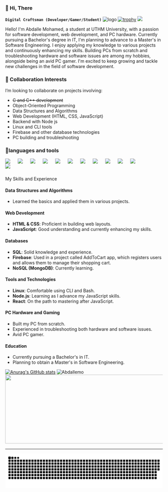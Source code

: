 ### 👋 Hi, There
**`Digital Craftsman (Developer/Gamer/Student)`**
![logo](https://user-images.githubusercontent.com/90236635/232446433-d5540fa2-fe28-4bb8-b929-cdb51fe61336.gif)
[![trophy](https://github-profile-trophy.vercel.app/?username=Abdallemo&title=Stars,Followers,Commits,Repositories,MultipleLang,PullRequest&theme=onedark)](https://github.com/ryo-ma/github-profile-trophy)
![](https://komarev.com/ghpvc/?username=Abdalle-mohamed&base=120&abbreviated=true)

Hello! I'm Abdalle Mohamed, a student at UTHM University, with a passion for software development, 
web development, and PC hardware. Currently pursuing a Bachelor's degree in IT, I'm planning to advance to a Master's 
in Software Engineering. I enjoy applying my knowledge to various projects and continuously enhancing my skills. 
Building PCs from scratch and troubleshooting hardware and software issues are among my hobbies, alongside being an avid PC gamer.
I'm excited to keep growing and tackle new challenges in the field of software development.

### 💞️ Collaboration Interests
I’m looking to collaborate on projects involving:

- ~~C and C++ development~~
- Object-Oriented Programming
- Data Structures and Algorithms
- Web Development (HTML, CSS, JavaScript)
- Backend with Node js 
- Linux and CLI tools
- Firebase and other database technologies
- PC building and troubleshooting
  
### 🧰languages and tools


<img src="https://cdn.jsdelivr.net/gh/devicons/devicon@latest/icons/javascript/javascript-original.svg" width="30px" style="padding-right:10px;" align="left"/>
<img src="https://cdn.jsdelivr.net/gh/devicons/devicon@latest/icons/cplusplus/cplusplus-original.svg" width="30px" style="padding-right:10px;" align="left" />
<img src="https://cdn.jsdelivr.net/gh/devicons/devicon@latest/icons/c/c-original.svg" width="30px" style="padding-right:10px;" align="left" /> 
<img src="https://cdn.jsdelivr.net/gh/devicons/devicon@latest/icons/html5/html5-original.svg" width="30px" style="padding-right:10px;" align="left" /> 
<img src="https://cdn.jsdelivr.net/gh/devicons/devicon@latest/icons/css3/css3-original.svg" width="30px" style="padding-right:10px;" align="left" />  
<img src="https://cdn.jsdelivr.net/gh/devicons/devicon@latest/icons/bash/bash-original.svg" width="30px" style="padding-right:10px;" align="left" /> 
<img src="https://cdn.jsdelivr.net/gh/devicons/devicon@latest/icons/react/react-original-wordmark.svg" width="30px" style="padding-right:10px;" align="left" />
<img src="https://cdn.jsdelivr.net/gh/devicons/devicon@latest/icons/linux/linux-original.svg" width="30px" style="padding-right:10px;" align="left" />
<img src="https://cdn.jsdelivr.net/gh/devicons/devicon@latest/icons/java/java-original-wordmark.svg" width="30px" style="padding-right:10px;" align="left" />
<img src="https://cdn.jsdelivr.net/gh/devicons/devicon@latest/icons/firebase/firebase-original-wordmark.svg" width="30px" style="padding-right:10px;" align="left" />
<img src="https://cdn.jsdelivr.net/gh/devicons/devicon@latest/icons/mongodb/mongodb-original.svg" width="30px" style="padding-right:40px;" align="left" />
<img src="https://cdn.jsdelivr.net/gh/devicons/devicon@latest/icons/python/python-original.svg" width="30px" style="padding-right:10px;" align="left" />      
<br>

# 
          

<!--details-->
  <summary>My Skills and Experience</summary>
  
  #### Data Structures and Algorithms
  - Learned the basics and applied them in various projects.

  #### Web Development
  - **HTML & CSS**: Proficient in building web layouts.
  - **JavaScript**: Good understanding and currently enhancing my skills.

  #### Databases
  - **SQL**: Solid knowledge and experience.
  - **Firebase**: Used in a project called AddToCart app, which registers users and allows them to manage their shopping cart.
  - **NoSQL (MongoDB)**: Currently learning.

  #### Tools and Technologies
  - **Linux**: Comfortable using CLI and Bash.
  - **Node.js**: Learning as I advance my JavaScript skills.
  - **React**: On the path to mastering after JavaScript.

  #### PC Hardware and Gaming
  - Built my PC from scratch.
  - Experienced in troubleshooting both hardware and software issues.
  - Avid PC gamer.

  #### Education
  - Currently pursuing a Bachelor's in IT.
  - Planning to obtain a Master's in Software Engineering.

[![Anurag's GitHub stats](https://github-readme-stats.vercel.app/api?username=Abdallemo&show_icons=true&theme=gruvbox)](https://github.com/Abdallemo/github-readme-stats)
<img  src="https://github-readme-stats.vercel.app/api/top-langs?username=Abdallemo&langs_count=5&show_icons=true&locale=en&layout=donut&theme=gruvbox&size_weight=1&count_weight=0" alt="Abdallemo" />
<img width="800" height="220" src="https://streak-stats.demolab.com?user=Abdallemo&theme=highcontrast&hide_border=true&border_radius=5&card_width=800">
<!--/details-->

---
<picture>
  <source media="(prefers-color-scheme: dark)" srcset="https://raw.githubusercontent.com/Abdallemo/Abdallemo/output/github-snake-dark.svg" />
  <source media="(prefers-color-scheme: light)" srcset="https://raw.githubusercontent.com/Abdallemo/Abdallemo/output/github-snake.svg" />
  <img alt="github-snake" src="https://raw.githubusercontent.com/Abdallemo/Abdallemo/output/github-snake.svg" />
</picture>
